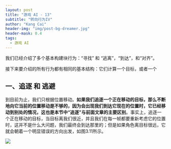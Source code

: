 ```yaml
---
layout: post
title: "游戏 AI - 13"
subtitle: "转向行为IV"
author: "Kang Cai"
header-img: "img/post-bg-dreamer.jpg"
header-mask: 0.4
tags:
  - 游戏 AI
---
```



我们已经介绍了多个基本构建块行为：“寻找” 和 “逃离”，“到达”，和“对齐”。

接下来要介绍的所有行为都有相同的基本结构：它们计算一个目标，或者一个
## 一、追逐 和 逃避

到目前为止，我们只根据位置移动。**如果我们追逐一个正在移动的目标，那么不断地向它当前的位置移动是不够的，因为会出现我们到达它现在的位置时，它已经移动到别处的情况，这也是本节中“追逐”与前面文章的主要区别**。事实上，追逐一个正在移动的目标，当目标离我们很近，并且我们在每一帧都要重新考虑它的位置时，这并不是什么大问题，我们最终会到达那里的；但是如果角色离目标很远，它就会朝着一个明显错误的方向出发，如图3.11所示。

<img src="https://kangcai.github.io/img/in-post/post-gameai/12.1.PNG"/>
